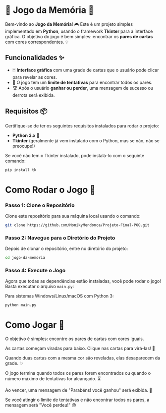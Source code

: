 # 🧠 Jogo da Memória 🧩

Bem-vindo ao **Jogo da Memória**! 🎮 Este é um projeto simples implementado em **Python**, usando o framework **Tkinter** para a interface gráfica. O objetivo do jogo é bem simples: encontrar os **pares de cartas** com cores correspondentes. 💡

## Funcionalidades ✨

- 🃏 **Interface gráfica** com uma grade de cartas que o usuário pode clicar para revelar as cores.
- 🎯 O jogo tem um **limite de tentativas** para encontrar todos os pares.
- 🏆 Após o usuário **ganhar ou perder**, uma mensagem de sucesso ou derrota será exibida.

## Requisitos 📦

Certifique-se de ter os seguintes requisitos instalados para rodar o projeto:

- **Python 3.x** 🐍
- **Tkinter** (geralmente já vem instalado com o Python, mas se não, não se preocupe!)

Se você não tem o Tkinter instalado, pode instalá-lo com o seguinte comando:

```bash
pip install tk
```

# Como Rodar o Jogo 🚀

### Passo 1: Clone o Repositório

Clone este repositório para sua máquina local usando o comando:

```bash
git clone https://github.com/MonikyMendonca/Projeto-Final-POO.git

```
### Passo 2: Navegue para o Diretório do Projeto

Depois de clonar o repositório, entre no diretório do projeto:

```bash
cd jogo-da-memoria
```
### Passo 4: Execute o Jogo

Agora que todas as dependências estão instaladas, você pode rodar o jogo! Basta executar o arquivo `main.py`:

Para sistemas Windows/Linux/macOS com Python 3:
```bash
python main.py
```
# Como Jogar 🎉

O objetivo é simples: encontre os pares de cartas com cores iguais.

As cartas começam viradas para baixo. Clique nas cartas para virá-las! 🤔

Quando duas cartas com a mesma cor são reveladas, elas desaparecem da grade. ✨

O jogo termina quando todos os pares forem encontrados ou quando o número máximo de tentativas for alcançado. ⏳

Ao vencer, uma mensagem de "Parabéns! você ganhou" será exibida. 🎉

Se você atingir o limite de tentativas e não encontrar todos os pares, a mensagem será "Você perdeu!" 😞

